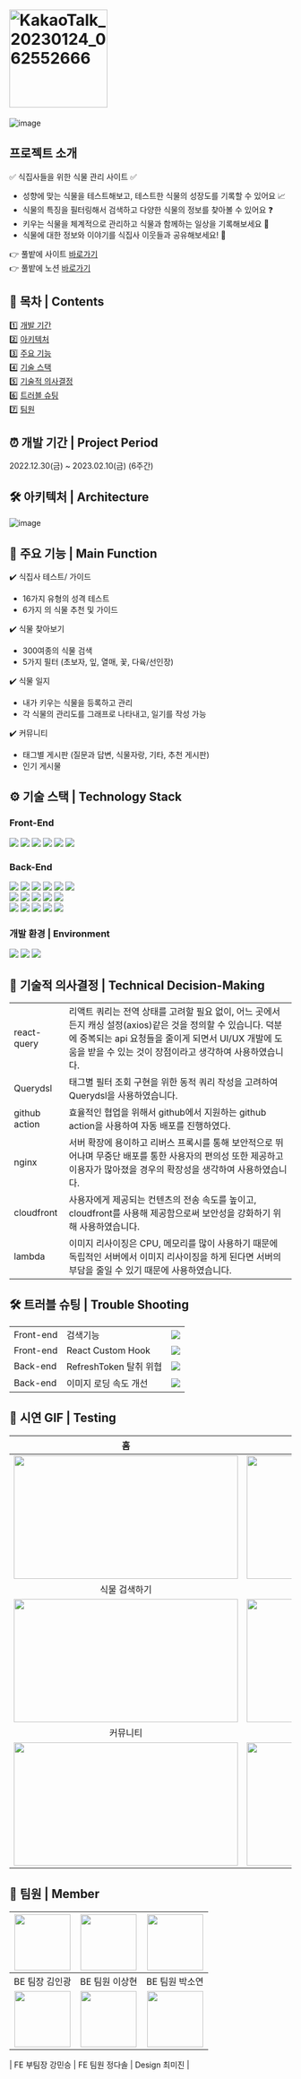 # <img width="175px" alt="KakaoTalk_20230124_062552666" src="https://user-images.githubusercontent.com/94878158/217268241-2913424a-2ab3-4be1-912b-200bd617c949.png">
![image](https://user-images.githubusercontent.com/109057365/217227124-c653778b-2ea8-44f0-b804-d98a0dfbe0b8.png)
## 프로젝트 소개
✅ 식집사들을 위한 식물 관리 사이트 ✅
- 성향에 맞는 식물을 테스트해보고, 테스트한 식물의 성장도를 기록할 수 있어요 📈
- 식물의 특징을 필터링해서 검색하고 다양한 식물의 정보를 찾아볼 수 있어요 ❓
- 키우는 식물을 체계적으로 관리하고 식물과 함께하는 일상을 기록해보세요 📆
- 식물에 대한 정보와 이야기를 식집사 이웃들과 공유해보세요! 💬

 👉 풀밭에 사이트 [바로가기](https://pulbatte.com/) <br/>
 👉 풀밭에 노션 [바로가기](https://www.notion.so/7d7967b21cd644548d633b8e58fb6409)

## 🔭 목차 | Contents
1️⃣ [개발 기간](#-개발-기간--project-period) <br/>
2️⃣ [아키텍처](#-아키텍처--architecture) <br/>
3️⃣ [주요 기능](#-주요-기능--main-function) <br/>
4️⃣ [기술 스택](#-기술-스택--technology-stack) <br/>
5️⃣ [기술적 의사결정](#-기술적-의사결정--technical-decision-making) <br/>
6️⃣ [트러블 슈팅](#-트러블-슈팅--trouble-shooting) <br/>
7️⃣ [팀원](#-팀원--member)


## ⏰ 개발 기간 | Project Period
2022.12.30(금) ~ 2023.02.10(금) (6주간)


## 🛠 아키텍처 | Architecture
![image](https://user-images.githubusercontent.com/109057365/217228976-5bf84631-cd76-4e0e-9cc0-0588765e8a0e.png)


## 🌱 주요 기능 | Main Function
✔️ 식집사 테스트/ 가이드
  - 16가지 유형의 성격 테스트
  - 6가지 의 식물 추천 및 가이드

✔️ 식물 찾아보기
  - 300여종의 식물 검색
  - 5가지 필터 (초보자, 잎, 열매, 꽃, 다육/선인장)
  
✔️ 식물 일지
  - 내가 키우는 식물을 등록하고 관리
  - 각 식물의 관리도를 그래프로 나타내고, 일기를 작성 가능

✔️ 커뮤니티
  - 태그별 게시판 (질문과 답변, 식물자랑, 기타, 추천 게시판)
  - 인기 게시물


## ⚙ 기술 스택 | Technology Stack
### Front-End
<div>
 <img src="https://img.shields.io/badge/javascript-F7DF1E?style=for-the-badge&logo=javascript&logoColor=black">
 <img src="https://img.shields.io/badge/react-61DAFB?style=for-the-badge&logo=react&logoColor=black">
 <img src="https://img.shields.io/badge/ReactQuery-FF4154?style=for-the-badge&logo=ReactQuery&logoColor=white">
 <img src="https://img.shields.io/badge/React Router-CA4245?style=for-the-badge&logo=React Router&logoColor=white">
 <img src="https://img.shields.io/badge/Axios-5A29E4?style=for-the-badge&logo=Axios&logoColor=white">
 <img src="https://img.shields.io/badge/styledComponents-DB7093?style=for-the-badge&logo=styledComponents&logoColor=white">
 
</div>

### Back-End
<div>
  <img src="https://img.shields.io/badge/JAVA-007396?style=for-the-badge&logo=Java&logoColor=white">
  <img src="https://img.shields.io/badge/Jpa-007396?style=for-the-badge&logo=Jpa&logoColor=white">
  <img src="https://img.shields.io/badge/Spring Boot-6DB33F?style=for-the-badge&logo=Spring Boot&logoColor=white">
  <img src="https://img.shields.io/badge/QueryDSL-000000?style=for-the-badge&logo=QueryDSL&logoColor=white">
  <img src="https://img.shields.io/badge/Spring security-6DB33F?style=for-the-badge&logo=Spring Boot&logoColor=white">
  <img src="https://img.shields.io/badge/Gradle-02303A?style=for-the-badge&logo=Spring Boot&logoColor=white">
  <br>
  <img src="https://img.shields.io/badge/mysql-4479A1?style=for-the-badge&logo=mysql&logoColor=white">
  <img src="https://img.shields.io/badge/Amazon EC2-FF9900?style=for-the-badge&logo=Amazon EC2&logoColor=white">
  <img src="https://img.shields.io/badge/Amazon S3-569A31?style=for-the-badge&logo=Amazon S3&logoColor=white">
  <img src="https://img.shields.io/badge/Cloudfront-7847d4?style=for-the-badge&logo=Amazon&logoColor=white">
  <img src="https://img.shields.io/badge/AWS Lambda-FF9900?style=for-the-badge&logo=AWS Lambda&logoColor=white">
  <br>
  <img src="https://img.shields.io/badge/Amazon RDS-527FFF?style=for-the-badge&logo=Amazon RDS&logoColor=white">
  <img src="https://img.shields.io/badge/Amazon CodeDeploy-4454D6?style=for-the-badge&logo=Amazon CodeDeploy&logoColor=white">
  <img src="https://img.shields.io/badge/GitHub Actions-2088FF?style=for-the-badge&logo=GitHub Actions&logoColor=white">
  <img src="https://img.shields.io/badge/NGINX-009639?style=for-the-badge&logo=NGINX&logoColor=white">
  <img src="https://img.shields.io/badge/JSON Web Tokens-000000?style=for-the-badge&logo=JSON Web Tokens&logoColor=white">
</div>

### 개발 환경 | Environment
<div>
  <img src="https://img.shields.io/badge/IntelliJ IDEA-000000?style=for-the-badge&logo=IntelliJ IDEA&logoColor=white">
  <img src="https://img.shields.io/badge/Github-181717?style=for-the-badge&logo=Github&logoColor=white">
  <img src="https://img.shields.io/badge/KakaoTalk-FFCD00?style=for-the-badge&logo=KakaoTalk&logoColor=white">
</div>


## 📑 기술적 의사결정 | Technical Decision-Making
<table>
  <tbody>
    <tr>
      <td>react-query</td>
      <td>리액트 쿼리는 전역 상태를 고려할 필요 없이, 어느 곳에서든지 캐싱 설정(axios)같은 것을 정의할 수 있습니다. 덕분에 중복되는 api 요청들을 줄이게 되면서 UI/UX 개발에 도움을 받을 수 있는 것이 장점이라고 생각하여 사용하였습니다.</td>
    </tr>
    <tr>
      <td>Querydsl</td>
      <td>태그별 필터 조회 구현을 위한 동적 쿼리 작성을 고려하여 Querydsl을 사용하였습니다.</td>
    </tr>
    <tr>
      <td>github action</td>
      <td>효율적인 협업을 위해서 github에서 지원하는 github action을 사용하여 자동 배포를 진행하였다.</td>
    </tr>
    <tr>
      <td>nginx</td>
      <td>서버 확장에 용이하고 리버스 프록시를 통해 보안적으로 뛰어나며 무중단 배포를 통한 사용자의 편의성 또한 제공하고 이용자가 많아졌을 경우의 확장성을 생각하여 사용하였습니다.</td>
    </tr>
    <tr>
      <td>cloudfront</td>
      <td>사용자에게 제공되는 컨텐츠의 전송 속도를 높이고, cloudfront를 사용해 제공함으로써 보안성을 강화하기 위해 사용하였습니다.</td>
    </tr>
    <tr>
      <td>lambda</td>
      <td>이미지 리사이징은 CPU, 메모리를 많이 사용하기 때문에 독립적인 서버에서 이미지 리사이징을 하게 된다면 서버의 부담을 줄일 수 있기 때문에 사용하였습니다.</td>
    </tr>
  </tbody>
</table>


## 🛠 트러블 슈팅 | Trouble Shooting
<table>
  <tbody>
    <tr>
      <td>
        Front-end
      </td>
      <td>
        검색기능
      </td>
      <td>
        <img src="https://user-images.githubusercontent.com/117730606/217253442-b0f1c07a-5940-403f-bfa0-890868f08d14.png"/>
      </td>
    </tr>
    <tr>
      <td>
        Front-end
      </td>
      <td>
        React Custom Hook
      </td>
      <td>
        <img src="https://user-images.githubusercontent.com/117730606/217255358-b0962e13-3c01-4075-bc16-b27d72c83fad.png"/>
      </td>
    </tr>
        <tr>
      <td>
        Back-end 
      </td>
      <td>
        RefreshToken 탈취 위협
      </td>
      <td>
        <img src="https://user-images.githubusercontent.com/117730606/217255758-c60853d0-27a9-4531-bc92-8d2e7aab40c6.png"/>
      </td>
    </tr>
        <tr>
      <td>
        Back-end 
      </td>
      <td>
        이미지 로딩 속도 개선
      </td>
      <td>
        <img src="https://user-images.githubusercontent.com/117730606/217256001-c24b2f42-73d6-478e-b95e-baadcde4c8db.png"/>
      </td>
    </tr>
  </tbody>
</table>

## 🎥 시연 GIF | Testing

|홈|식집사 테스트|
|:---:|:---:|
|<img src="https://user-images.githubusercontent.com/83339863/217261956-9dbe1273-4484-46c1-9119-041e1ee5d66c.gif" width="400px" height="220px">|<img src="https://user-images.githubusercontent.com/83339863/217262294-dc07ab4f-fb48-4932-8baa-ef3037c8d697.gif" width="400px" height="220px">|
|식물 검색하기|식물일지|
|<img src="https://user-images.githubusercontent.com/83339863/217263499-966b9302-7201-45bc-8b64-edf26c58f282.gif" width="400px" height="220px">|<img src="https://user-images.githubusercontent.com/83339863/217281573-f26991e6-4f3d-4b19-a94b-64e119af690b.gif" width="400px" height="220px">|
|커뮤니티|마이페이지|
|<img src="https://user-images.githubusercontent.com/83339863/217277950-99a7aac5-c7af-4992-b7c0-fdbcec26cd61.gif" width="400px" height="220px">|<img src="https://user-images.githubusercontent.com/83339863/217283955-327f9e7d-2ad6-4f22-a02d-8fb086c3165f.gif" width="400px" height="220px">|


## 🙂 팀원 | Member

| <img src="https://d3usc6dqsfeh3v.cloudfront.net/post/noimage.png" width="100px;" alt=""/> | <img src="https://d3usc6dqsfeh3v.cloudfront.net/post/noimage.png" width="100px;" alt=""/> | <img src="https://d3usc6dqsfeh3v.cloudfront.net/post/noimage.png" width="100px;" alt=""/> | 
|:---:|:---:|:---:|
| BE 팀장 김인광 | BE 팀원 이상현 | BE 팀원 박소연 |
| <img src="https://user-images.githubusercontent.com/83339863/217834853-eb7cc798-94aa-4224-8247-125cc8e8736e.jpeg" width="100px;" alt=""/> | <img src="https://d3usc6dqsfeh3v.cloudfront.net/post/noimage.png" width="100px;" alt=""/> | <img src="https://d3usc6dqsfeh3v.cloudfront.net/post/noimage.png" width="100px;" alt=""/> | 

| FE 부팀장 강민승 | FE 팀원 정다솔 | Design 최미진 |
